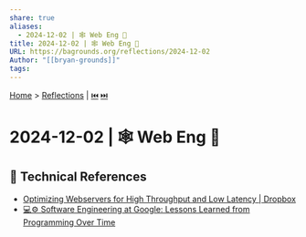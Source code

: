 ```yaml
---
share: true
aliases:
  - 2024-12-02 | 🕸️ Web Eng 🔧
title: 2024-12-02 | 🕸️ Web Eng 🔧
URL: https://bagrounds.org/reflections/2024-12-02
Author: "[[bryan-grounds]]"
tags: 
---
```

[Home](../index.md) > [Reflections](./index.md) | [⏮️](./2024-12-01.md) [⏭️](./2024-12-03.md)  
# 2024-12-02 | 🕸️ Web Eng 🔧  
## 🔧 Technical References  
- [Optimizing Webservers for High Throughput and Low Latency | Dropbox](../videos/optimizing-webservers-for-high-throughput-and-low-latency-dropbox.md)  
- [💻⚙️ Software Engineering at Google: Lessons Learned from Programming Over Time](../books/software-engineering-at-google-lessons-learned-from-programming-over-time.md)